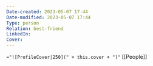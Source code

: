 ```yaml
---
Date-created: 2023-05-07 17:44 
Date-modified: 2023-05-07 17:44
Type: person
Relation: best-friend
LinkedIn: 
Cover: 
---
```

`="![ProfileCover|250](" + this.cover + ")"`
[[People]]
